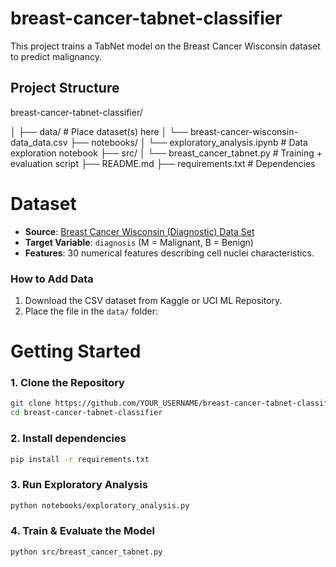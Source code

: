 # breast-cancer-tabnet-classifier

This project trains a TabNet model on the Breast Cancer Wisconsin dataset to predict malignancy.

## Project Structure 

breast-cancer-tabnet-classifier/

│
├── data/ # Place dataset(s) here
│ └── breast-cancer-wisconsin-data_data.csv 
├── notebooks/
│ └── exploratory_analysis.ipynb # Data exploration notebook
├── src/
│ └── breast_cancer_tabnet.py # Training + evaluation script
├── README.md
├── requirements.txt # Dependencies


# Dataset
- **Source**: [Breast Cancer Wisconsin (Diagnostic) Data Set](https://www.kaggle.com/uciml/breast-cancer-wisconsin-data)
- **Target Variable**: `diagnosis` (M = Malignant, B = Benign)
- **Features**: 30 numerical features describing cell nuclei characteristics.

### How to Add Data
1. Download the CSV dataset from Kaggle or UCI ML Repository.
2. Place the file in the `data/` folder:

# Getting Started 
### 1. Clone the Repository
```bash
git clone https://github.com/YOUR_USERNAME/breast-cancer-tabnet-classifier.git
cd breast-cancer-tabnet-classifier
```

### 2. Install dependencies 
```bash
pip install -r requirements.txt
```

### 3. Run Exploratory Analysis 
```bash
python notebooks/exploratory_analysis.py
```

### 4. Train & Evaluate the Model
```bash
python src/breast_cancer_tabnet.py
```
